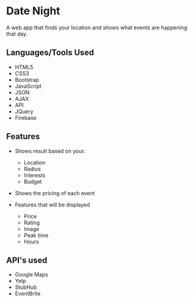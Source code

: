 # Date Night
A web app that finds your location and shows what events are happening that day.

## Languages/Tools Used
- HTML5
- CSS3
- Bootstrap
- JavaScript
- JSON
- AJAX
- API
- JQuery
- Firebase


## Features

- Shows result based on your: 
  - Location 
  - Radius
  - Interests
  - Budget
  
- Shows the pricing of each event

- Features that will be displayed
  - Price
  - Rating
  - Image
  - Peak time
  - Hours
  
## API's used
  - Google Maps
  - Yelp
  - StubHub
  - EventBrite

